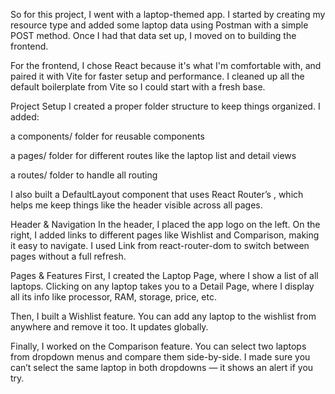 So for this project, I went with a laptop-themed app. I started by creating my resource type and added some laptop data using Postman with a simple POST method. Once I had that data set up, I moved on to building the frontend.

For the frontend, I chose React because it's what I'm comfortable with, and paired it with Vite for faster setup and performance. I cleaned up all the default boilerplate from Vite so I could start with a fresh base.

Project Setup
I created a proper folder structure to keep things organized. I added:

a components/ folder for reusable components

a pages/ folder for different routes like the laptop list and detail views

a routes/ folder to handle all routing

I also built a DefaultLayout component that uses React Router’s <Outlet />, which helps me keep things like the header visible across all pages.

Header & Navigation
In the header, I placed the app logo on the left. On the right, I added links to different pages like Wishlist and Comparison, making it easy to navigate. I used Link from react-router-dom to switch between pages without a full refresh.

Pages & Features
First, I created the Laptop Page, where I show a list of all laptops. Clicking on any laptop takes you to a Detail Page, where I display all its info like processor, RAM, storage, price, etc.

Then, I built a Wishlist feature. You can add any laptop to the wishlist from anywhere and remove it too. It updates globally.

Finally, I worked on the Comparison feature. You can select two laptops from dropdown menus and compare them side-by-side. I made sure you can’t select the same laptop in both dropdowns — it shows an alert if you try.
